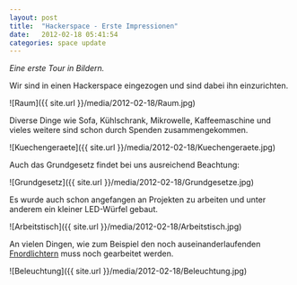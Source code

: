 ```yaml
---
layout: post
title:  "Hackerspace - Erste Impressionen"
date:   2012-02-18 05:41:54
categories: space update
---
```

*Eine erste Tour in Bildern.*

Wir sind in einen Hackerspace eingezogen und sind dabei ihn einzurichten.

![Raum]({{ site.url }}/media/2012-02-18/Raum.jpg)

Diverse Dinge wie Sofa, Kühlschrank, Mikrowelle, Kaffeemaschine und vieles weitere sind schon durch Spenden zusammengekommen.

![Kuechengeraete]({{ site.url }}/media/2012-02-18/Kuechengeraete.jpg)

Auch das Grundgesetz findet bei uns ausreichend Beachtung:

![Grundgesetz]({{ site.url }}/media/2012-02-18/Grundgesetze.jpg)

Es wurde auch schon angefangen an Projekten zu arbeiten und unter anderem ein kleiner LED-Würfel gebaut.

![Arbeitstisch]({{ site.url }}/media/2012-02-18/Arbeitstisch.jpg)

An vielen Dingen, wie zum Beispiel den noch auseinanderlaufenden [Fnordlichtern](http://wiki.lochraster.org/wiki/Fnordlichtmini) muss noch gearbeitet werden.

![Beleuchtung]({{ site.url }}/media/2012-02-18/Beleuchtung.jpg)
